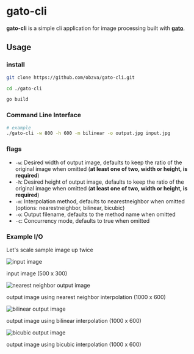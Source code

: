 # gato-cli

**gato-cli** is a simple cli application for image processing built with [**gato**](https://github.com/obzva/gato).

## Usage

### install

```bash
git clone https://github.com/obzva/gato-cli.git

cd ./gato-cli

go build
```

### Command Line Interface

```bash
# example
./gato-cli -w 800 -h 600 -m bilinear -o output.jpg input.jpg
```

### flags

- `-w`: Desired width of output image, defaults to keep the ratio of the original image when omitted (**at least one of two, width or height, is required**)
- `-h`: Desired height of output image, defaults to keep the ratio of the original image when omitted (**at least one of two, width or height, is required**)
- `-m`: Interpolation method, defaults to nearestneighbor when omitted (options: nearestneighbor, bilinear, bicubic)
- `-o`: Output filename, defaults to the method name when omitted
- `-c`: Concurrency mode, defaults to true when omitted

### Example I/O

Let's scale sample image up twice

![input image](https://raw.githubusercontent.com/obzva/assets/refs/heads/main/gato-cli/test-image.jpg)

input image (500 x 300)

![nearest neighbor output image](https://raw.githubusercontent.com/obzva/assets/refs/heads/main/gato-cli/nearestneighbor.jpg)

output image using nearest neighbor interpolation (1000 x 600)

![bilinear output image](https://raw.githubusercontent.com/obzva/assets/refs/heads/main/gato-cli/bilinear.jpg)

output image using bilinear interpolation (1000 x 600)

![bicubic output image](https://raw.githubusercontent.com/obzva/assets/refs/heads/main/gato-cli/bicubic.jpg)

output image using bicubic interpolation (1000 x 600)

